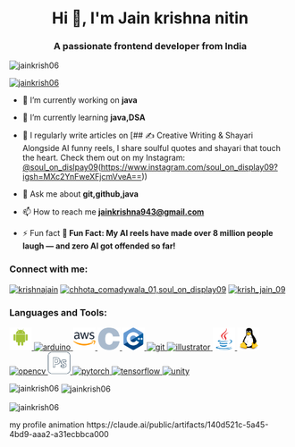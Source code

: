 <h1 align="center">Hi 👋, I'm Jain krishna nitin</h1>
<h3 align="center">A passionate frontend developer from India</h3>

<p align="left"> <img src="https://komarev.com/ghpvc/?username=jainkrish06&label=Profile%20views&color=0e75b6&style=flat" alt="jainkrish06" /> </p>

<p align="left"> <a href="https://github.com/ryo-ma/github-profile-trophy"><img src="https://github-profile-trophy.vercel.app/?username=jainkrish06" alt="jainkrish06" /></a> </p>

- 🔭 I’m currently working on **java**

- 🌱 I’m currently learning **java,DSA**

- 📝 I regularly write articles on [## ✍️ Creative Writing & Shayari Alongside AI funny reels, I share soulful quotes and shayari that touch the heart. Check them out on my Instagram: [@soul_on_dislpay09](https://www.instagram.com/soul_on_display09?igsh=MXc2YnFweXFjcmVveA==)(https://www.instagram.com/soul_on_display09?igsh=MXc2YnFweXFjcmVveA==))

- 💬 Ask me about **git,github,java**

- 📫 How to reach me **jainkrishna943@gmail.com**

- ⚡ Fun fact **🤖 Fun Fact: My AI reels have made over 8 million people laugh — and zero AI got offended so far!**

<h3 align="left">Connect with me:</h3>
<p align="left">
<a href="https://linkedin.com/in/krishnajain" target="blank"><img align="center" src="https://raw.githubusercontent.com/rahuldkjain/github-profile-readme-generator/master/src/images/icons/Social/linked-in-alt.svg" alt="krishnajain" height="30" width="40" /></a>
<a href="https://instagram.com/chhota_comadywala_01,soul_on_display09" target="blank"><img align="center" src="https://raw.githubusercontent.com/rahuldkjain/github-profile-readme-generator/master/src/images/icons/Social/instagram.svg" alt="chhota_comadywala_01,soul_on_display09" height="30" width="40" /></a>
<a href="https://www.codechef.com/users/krish_jain_09" target="blank"><img align="center" src="https://cdn.jsdelivr.net/npm/simple-icons@3.1.0/icons/codechef.svg" alt="krish_jain_09" height="30" width="40" /></a>
</p>

<h3 align="left">Languages and Tools:</h3>
<p align="left"> <a href="https://developer.android.com" target="_blank" rel="noreferrer"> <img src="https://raw.githubusercontent.com/devicons/devicon/master/icons/android/android-original-wordmark.svg" alt="android" width="40" height="40"/> </a> <a href="https://www.arduino.cc/" target="_blank" rel="noreferrer"> <img src="https://cdn.worldvectorlogo.com/logos/arduino-1.svg" alt="arduino" width="40" height="40"/> </a> <a href="https://aws.amazon.com" target="_blank" rel="noreferrer"> <img src="https://raw.githubusercontent.com/devicons/devicon/master/icons/amazonwebservices/amazonwebservices-original-wordmark.svg" alt="aws" width="40" height="40"/> </a> <a href="https://www.cprogramming.com/" target="_blank" rel="noreferrer"> <img src="https://raw.githubusercontent.com/devicons/devicon/master/icons/c/c-original.svg" alt="c" width="40" height="40"/> </a> <a href="https://www.w3schools.com/cpp/" target="_blank" rel="noreferrer"> <img src="https://raw.githubusercontent.com/devicons/devicon/master/icons/cplusplus/cplusplus-original.svg" alt="cplusplus" width="40" height="40"/> </a> <a href="https://git-scm.com/" target="_blank" rel="noreferrer"> <img src="https://www.vectorlogo.zone/logos/git-scm/git-scm-icon.svg" alt="git" width="40" height="40"/> </a> <a href="https://www.adobe.com/in/products/illustrator.html" target="_blank" rel="noreferrer"> <img src="https://www.vectorlogo.zone/logos/adobe_illustrator/adobe_illustrator-icon.svg" alt="illustrator" width="40" height="40"/> </a> <a href="https://www.java.com" target="_blank" rel="noreferrer"> <img src="https://raw.githubusercontent.com/devicons/devicon/master/icons/java/java-original.svg" alt="java" width="40" height="40"/> </a> <a href="https://www.linux.org/" target="_blank" rel="noreferrer"> <img src="https://raw.githubusercontent.com/devicons/devicon/master/icons/linux/linux-original.svg" alt="linux" width="40" height="40"/> </a> <a href="https://opencv.org/" target="_blank" rel="noreferrer"> <img src="https://www.vectorlogo.zone/logos/opencv/opencv-icon.svg" alt="opencv" width="40" height="40"/> </a> <a href="https://www.photoshop.com/en" target="_blank" rel="noreferrer"> <img src="https://raw.githubusercontent.com/devicons/devicon/master/icons/photoshop/photoshop-line.svg" alt="photoshop" width="40" height="40"/> </a> <a href="https://pytorch.org/" target="_blank" rel="noreferrer"> <img src="https://www.vectorlogo.zone/logos/pytorch/pytorch-icon.svg" alt="pytorch" width="40" height="40"/> </a> <a href="https://www.tensorflow.org" target="_blank" rel="noreferrer"> <img src="https://www.vectorlogo.zone/logos/tensorflow/tensorflow-icon.svg" alt="tensorflow" width="40" height="40"/> </a> <a href="https://unity.com/" target="_blank" rel="noreferrer"> <img src="https://www.vectorlogo.zone/logos/unity3d/unity3d-icon.svg" alt="unity" width="40" height="40"/> </a> </p>

<p><img align="left" src="https://github-readme-stats.vercel.app/api/top-langs?username=jainkrish06&show_icons=true&locale=en&layout=compact" alt="jainkrish06" /></p>

<p>&nbsp;<img align="center" src="https://github-readme-stats.vercel.app/api?username=jainkrish06&show_icons=true&locale=en" alt="jainkrish06" /></p>

<p><img align="center" src="https://github-readme-streak-stats.herokuapp.com/?user=jainkrish06&" alt="jainkrish06" /></p>
my profile animation https://claude.ai/public/artifacts/140d521c-5a45-4bd9-aaa2-a31ecbbca000
